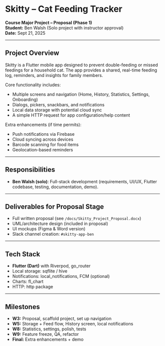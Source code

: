 # Skitty – Cat Feeding Tracker

**Course Major Project – Proposal (Phase 1)**  
**Student:** Ben Walsh (Solo project with instructor approval)  
**Date:** Sept 21, 2025  

---

## Project Overview
Skitty is a Flutter mobile app designed to prevent double-feeding or missed feedings for a household cat. The app provides a shared, real-time feeding log, reminders, and insights for family members.  

Core functionality includes:  
- Multiple screens and navigation (Home, History, Statistics, Settings, Onboarding)  
- Dialogs, pickers, snackbars, and notifications  
- Local data storage with potential cloud sync  
- A simple HTTP request for app configuration/help content  

Extra enhancements (if time permits):  
- Push notifications via Firebase  
- Cloud syncing across devices  
- Barcode scanning for food items  
- Geolocation-based reminders  

---

## Responsibilities
- **Ben Walsh (solo)**: Full-stack development (requirements, UI/UX, Flutter codebase, testing, documentation, demo).

---

## Deliverables for Proposal Stage
- Full written proposal (see `/docs/Skitty_Project_Proposal.docx`)  
- UML/architecture design (included in proposal)  
- UI mockups (Figma & Word version)  
- Slack channel creation: `#skitty-app-ben`  

---

## Tech Stack
- **Flutter (Dart)** with Riverpod, go_router  
- Local storage: sqflite / hive  
- Notifications: local_notifications, FCM (optional)  
- Charts: fl_chart  
- HTTP: http package  

---

## Milestones
- **W3:** Proposal, scaffold project, set up navigation  
- **W5:** Storage + Feed flow, History screen, local notifications  
- **W8:** Statistics, settings, polish, tests  
- **W9:** Feature freeze, QA, refactor  
- **Final:** Extra enhancements + demo  


